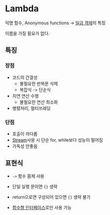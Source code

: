 # Lambda
익명 함수, Anonymous functions -> [일급 객체](First-class_Citizen)의 특징

이름을 가질 필요가 없다.

## 특징
### 장점
- 코드의 간결성
	- 불필요한 반복문 삭제
	- 복잡식 -> 단순식
- 지연 연산 수행
	- 불필요한 연산 최소화
- 병렬처리, 멀티쓰레딩

### 단점
- 호출이 까다롭
- [Stream](Java/Stream.md)사용 시 단순 for, while보다 성능이 떨어짐
- 가독성 안좋음

## 표현식
- `->` 함수 몸체 사용
- 단일 실행 문이면 `{}` 생략
- return으로면 구성되어 있으면 `{}` 생략 불가

- [함수형 인터페이스](Functional_Interface)로만 사용 가능